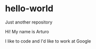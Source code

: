 # hello-world
Just another repository

Hi! My name is Arturo

I like to code and I'd like to work at Google
